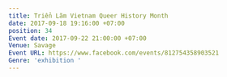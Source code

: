 ```yaml
---
title: Triển Lãm Vietnam Queer History Month
date: 2017-09-18 19:16:00 +07:00
position: 34
Event date: 2017-09-22 21:00:00 +07:00
Venue: Savage
Event URL: https://www.facebook.com/events/812754358903521
Genre: 'exhibition '
---
```


